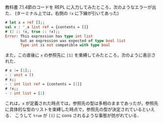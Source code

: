 教科書 7.1.4節のコードを REPL に入力してみたところ，次のようなエラーが出た．
(ターミナル上では，右側の `!x` に下線が引いてあった)

```ocaml
# let x = ref [];;
val x : '_a list ref = {contents = []}
# (2 :: !x, true :: !x);;
Error: This expression has type int list
       but an expression was expected of type bool list
       Type int is not compatible with type bool
```

また，この直後に `x` の参照先に `[1]` を束縛してみたところ，次のように表示された．

```ocaml
# x := [1];;
- : unit = ()
# x;;
- : int list ref = {contents = [1]}
# !x;;
- : int list = [1]
```

これは，`x` が定義された時点では，参照先の型は多相のままであったが，参照先に具体的な型のリストを束縛した時点で，参照先の型が決定されているといえる．
こうして `true` が `[1]` に cons されるような事態が防がれている．
